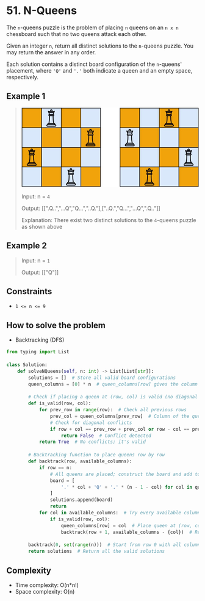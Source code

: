 # 51. N-Queens

<Badge type="danger" text="Hard" /> [<Badge type="info" text="LeetCode" />](https://leetcode.com/problems/n-queens/)

The `n`-queens puzzle is the problem of placing `n` queens on an `n x n` chessboard such that no two queens attack each other.

Given an integer `n`, return all distinct solutions to the `n`-queens puzzle. You may return the answer in any order.

Each solution contains a distinct board configuration of the `n`-queens' placement, where `'Q'` and `'.'` both indicate a queen and an empty space, respectively.

## Example 1
>![51. N-Queens](../images/51.jpg)
>
> Input: n = `4`
>
> Output: [[".Q..","...Q","Q...","..Q."],["..Q.","Q...","...Q",".Q.."]]
>
> Explanation: There exist two distinct solutions to the `4`-queens puzzle as shown above

## Example 2
> Input: n = `1`
>
> Output: [["Q"]]

## Constraints
- `1 <= n <= 9`


## How to solve the problem

- Backtracking (DFS)

```python
from typing import List

class Solution:
    def solveNQueens(self, n: int) -> List[List[str]]:
        solutions = []  # Store all valid board configurations
        queen_columns = [0] * n  # queen_columns[row] gives the column index for the queen in that row

        # Check if placing a queen at (row, col) is valid (no diagonal attacks)
        def is_valid(row, col):
            for prev_row in range(row):  # Check all previous rows
                prev_col = queen_columns[prev_row]  # Column of the queen in the previous row
                # Check for diagonal conflicts
                if row + col == prev_row + prev_col or row - col == prev_row - prev_col:
                    return False  # Conflict detected
            return True  # No conflicts; it's valid

        # Backtracking function to place queens row by row
        def backtrack(row, available_columns):
            if row == n:
                # All queens are placed; construct the board and add to solutions
                board = [
                    '.' * col + 'Q' + '.' * (n - 1 - col) for col in queen_columns
                ]
                solutions.append(board)
                return
            for col in available_columns:  # Try every available column for this row
                if is_valid(row, col):
                    queen_columns[row] = col  # Place queen at (row, col)
                    backtrack(row + 1, available_columns - {col})  # Recurse to next row, removing this column

        backtrack(0, set(range(n)))  # Start from row 0 with all columns available
        return solutions  # Return all the valid solutions

```

## Complexity
- Time complexity: O(n*n!)
- Space complexity: O(n)

<CommentSection /> 
